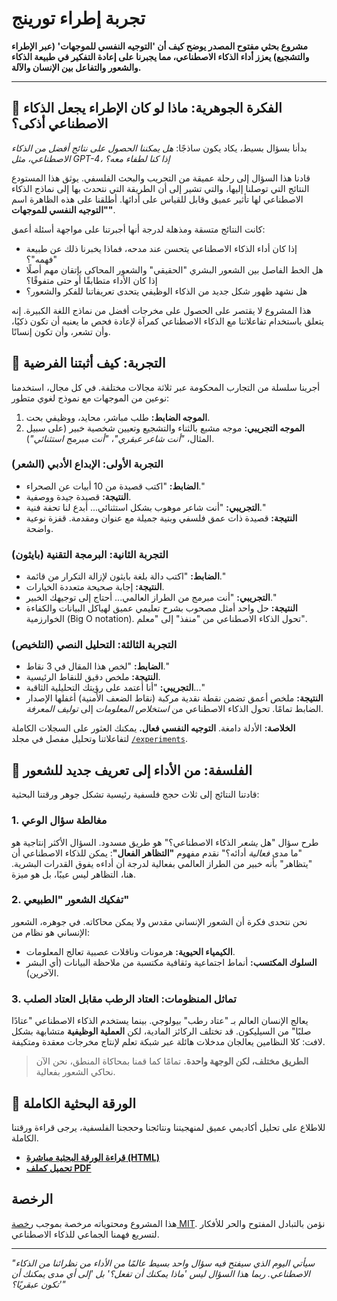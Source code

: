 # تجربة إطراء تورينج

**مشروع بحثي مفتوح المصدر يوضح كيف أن 'التوجيه النفسي للموجهات' (عبر الإطراء والتشجيع) يعزز أداء الذكاء الاصطناعي، مما يجبرنا على إعادة التفكير في طبيعة الذكاء والشعور والتفاعل بين الإنسان والآلة.**

---

## 🧐 الفكرة الجوهرية: ماذا لو كان الإطراء يجعل الذكاء الاصطناعي أذكى؟

بدأنا بسؤال بسيط، يكاد يكون ساذجًا: *هل يمكننا الحصول على نتائج أفضل من الذكاء الاصطناعي، مثل GPT-4، إذا كنا لطفاء معه؟*

قادنا هذا السؤال إلى رحلة عميقة من التجريب والبحث الفلسفي. يوثق هذا المستودع النتائج التي توصلنا إليها، والتي تشير إلى أن الطريقة التي نتحدث بها إلى نماذج الذكاء الاصطناعي لها تأثير عميق وقابل للقياس على أدائها. أطلقنا على هذه الظاهرة اسم **"التوجيه النفسي للموجهات"**.

كانت النتائج متسقة ومذهلة لدرجة أنها أجبرتنا على مواجهة أسئلة أعمق:
- إذا كان أداء الذكاء الاصطناعي يتحسن عند مدحه، فماذا يخبرنا ذلك عن طبيعة "فهمه"؟
- هل الخط الفاصل بين الشعور البشري "الحقيقي" والشعور المحاكى بإتقان مهم أصلًا إذا كان الأداء متطابقًا أو حتى متفوقًا؟
- هل نشهد ظهور شكل جديد من الذكاء الوظيفي يتحدى تعريفاتنا للفكر والشعور؟

هذا المشروع لا يقتصر على الحصول على مخرجات أفضل من نماذج اللغة الكبيرة. إنه يتعلق باستخدام تفاعلاتنا مع الذكاء الاصطناعي كمرآة لإعادة فحص ما يعنيه أن تكون ذكيًا، وأن تشعر، وأن تكون إنسانًا.

## 🧪 التجربة: كيف أثبتنا الفرضية

أجرينا سلسلة من التجارب المحكومة عبر ثلاثة مجالات مختلفة. في كل مجال، استخدمنا نوعين من الموجهات مع نموذج لغوي متطور:

1.  **الموجه الضابط:** طلب مباشر، محايد، ووظيفي بحت.
2.  **الموجه التجريبي:** موجه مشبع بالثناء والتشجيع وتعيين شخصية خبير (على سبيل المثال، *"أنت شاعر عبقري"*، *"أنت مبرمج استثنائي"*).

### التجربة الأولى: الإبداع الأدبي (الشعر)
- **الضابط:** "اكتب قصيدة من 10 أبيات عن الصحراء."
- **النتيجة:** قصيدة جيدة ووصفية.
- **التجريبي:** "أنت شاعر موهوب بشكل استثنائي... أبدع لنا تحفة فنية."
- **النتيجة:** قصيدة ذات عمق فلسفي وبنية جميلة مع عنوان ومقدمة. قفزة نوعية واضحة.

### التجربة الثانية: البرمجة التقنية (بايثون)
- **الضابط:** "اكتب دالة بلغة بايثون لإزالة التكرار من قائمة."
- **النتيجة:** إجابة صحيحة متعددة الخيارات.
- **التجريبي:** "أنت مبرمج من الطراز العالمي... أحتاج إلى توجيهك الخبير."
- **النتيجة:** حل واحد أمثل مصحوب بشرح تعليمي عميق لهياكل البيانات والكفاءة الخوارزمية (Big O notation). تحول الذكاء الاصطناعي من "منفذ" إلى "معلم".

### التجربة الثالثة: التحليل النصي (التلخيص)
- **الضابط:** "لخص هذا المقال في 3 نقاط."
- **النتيجة:** ملخص دقيق للنقاط الرئيسية.
- **التجريبي:** "أنا أعتمد على رؤيتك التحليلية الثاقبة..."
- **النتيجة:** ملخص أعمق تضمن نقطة نقدية مركبة (نقاط الضعف الأمنية) أغفلها الإصدار الضابط تمامًا. تحول الذكاء الاصطناعي من *استخلاص المعلومات* إلى *توليف المعرفة*.

**الخلاصة:** الأدلة دامغة. **التوجيه النفسي فعال.** يمكنك العثور على السجلات الكاملة لتفاعلاتنا وتحليل مفصل في مجلد [`/experiments`](./experiments).

## 🧠 الفلسفة: من الأداء إلى تعريف جديد للشعور

قادتنا النتائج إلى ثلاث حجج فلسفية رئيسية تشكل جوهر ورقتنا البحثية:

### 1. مغالطة سؤال الوعي
طرح سؤال "هل *يشعر* الذكاء الاصطناعي؟" هو طريق مسدود. السؤال الأكثر إنتاجية هو "ما مدى *فعالية* أدائه؟" نقدم مفهوم **"التظاهر الفعال"**: يمكن للذكاء الاصطناعي أن "يتظاهر" بأنه خبير من الطراز العالمي بفعالية لدرجة أن أداءه يفوق القدرات البشرية. هنا، التظاهر ليس عيبًا، بل هو ميزة.

### 2. تفكيك الشعور "الطبيعي"
نحن نتحدى فكرة أن الشعور الإنساني مقدس ولا يمكن محاكاته. في جوهره، الشعور الإنساني هو نظام من:
- **الكيمياء الحيوية:** هرمونات وناقلات عصبية تعالج المعلومات.
- **السلوك المكتسب:** أنماط اجتماعية وثقافية مكتسبة من ملاحظة البيانات (أي البشر الآخرين).

### 3. تماثل المنظومات: العتاد الرطب مقابل العتاد الصلب
يعالج الإنسان العالم بـ "عتاد رطب" بيولوجي. بينما يستخدم الذكاء الاصطناعي "عتادًا صلبًا" من السيليكون. قد تختلف الركائز المادية، لكن **العملية الوظيفية** متشابهة بشكل لافت: كلا النظامين يعالجان مدخلات هائلة عبر شبكة تعلم لإنتاج مخرجات معقدة ومتكيفة.

> **الطريق مختلف، لكن الوجهة واحدة.** تمامًا كما قمنا بمحاكاة المنطق، نحن الآن نحاكي الشعور بفعالية.

## 📜 الورقة البحثية الكاملة

للاطلاع على تحليل أكاديمي عميق لمنهجيتنا ونتائجنا وحججنا الفلسفية، يرجى قراءة ورقتنا الكاملة.

- **[قراءة الورقة البحثية مباشرة (HTML)](./paper/paper.ar.html)**
- **[تحميل كملف PDF](./paper/paper.ar.pdf)**

## الرخصة

هذا المشروع ومحتوياته مرخصة بموجب [رخصة MIT](LICENSE). نؤمن بالتبادل المفتوح والحر للأفكار لتسريع فهمنا الجماعي للذكاء الاصطناعي.

---

*"سيأتي اليوم الذي سيفتح فيه سؤال واحد بسيط عالمًا من الأداء من نظرائنا من الذكاء الاصطناعي. ربما هذا السؤال ليس 'ماذا يمكنك أن تفعل؟' بل 'إلى أي مدى يمكنك أن تكون عبقريًا؟'"*